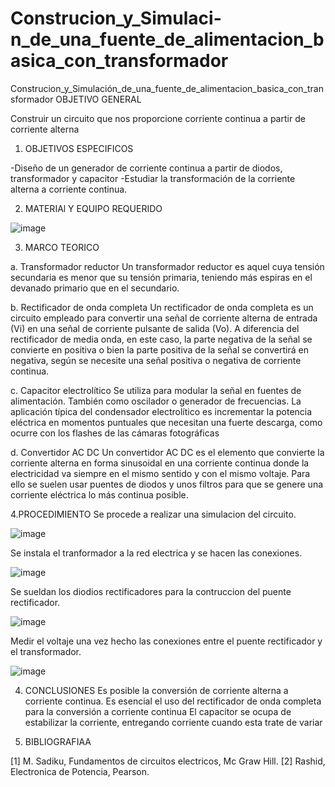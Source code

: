 # Construcion_y_Simulaci-n_de_una_fuente_de_alimentacion_basica_con_transformador
Construcion_y_Simulación_de_una_fuente_de_alimentacion_basica_con_transformador
OBJETIVO GENERAL

Construir un circuito que nos proporcione corriente continua a partir de corriente alterna
1. OBJETIVOS ESPECIFICOS

-Diseño de un generador de corriente continua a partir de diodos, transformador y capacitor
-Estudiar la transformación de la corriente alterna a corriente continua.

2. MATERIAl Y EQUIPO REQUERIDO

![image](https://user-images.githubusercontent.com/101129326/157277268-79514d49-05ec-43c9-b269-3b49159b7ea1.png)

3. MARCO TEORICO

a.	Transformador reductor
Un transformador reductor es aquel cuya tensión secundaria es menor que su tensión primaria, teniendo más espiras en el devanado primario que en el secundario. 

b.	Rectificador de onda completa
Un rectificador de onda completa es un circuito empleado para convertir una señal de corriente alterna de entrada (Vi) en una señal de corriente pulsante de salida (Vo). A diferencia del rectificador de media onda, en este caso, la parte negativa de la señal se convierte en positiva o bien la parte positiva de la señal se convertirá en negativa, según se necesite una señal positiva o negativa de corriente continua.

c.	Capacitor electrolítico
Se utiliza para modular la señal en fuentes de alimentación. También como oscilador o generador de frecuencias. La aplicación típica del condensador electrolítico es incrementar la potencia eléctrica en momentos puntuales que necesitan una fuerte descarga, como ocurre con los flashes de las cámaras fotográficas

d.	Convertidor AC DC
Un convertidor AC DC es el elemento que convierte la corriente alterna en forma sinusoidal en una corriente continua donde la electricidad va siempre en el mismo sentido y con el mismo voltaje. Para ello se suelen usar puentes de diodos y unos filtros para que se genere una corriente eléctrica lo más continua posible.




4.PROCEDIMIENTO
Se procede a realizar una simulacion del circuito.

![image](https://user-images.githubusercontent.com/101129326/157278567-b9e5fd6e-b5e1-4fdd-8767-eccd4107621b.png)

Se instala el tranformador a la red electrica y se hacen las conexiones.


![image](https://user-images.githubusercontent.com/101129326/157279399-9f80dace-6f71-4cf1-8466-de07b9053198.png)


Se sueldan los diodios rectificadores para la contruccion del puente rectificador.


![image](https://user-images.githubusercontent.com/101129326/157279793-22feef49-b689-480e-9da8-7121415e77f3.png)



Medir el voltaje una vez hecho las conexiones entre el puente rectificador y el transformador.


![image](https://user-images.githubusercontent.com/101129326/157280463-075fd3d7-1071-439e-bef9-5de1b1d105fc.png)








4. CONCLUSIONES
Es posible la conversión de corriente alterna a corriente continua.
Es esencial el uso del rectificador de onda completa para la conversión a corriente continua
El capacitor se ocupa de estabilizar la corriente, entregando corriente cuando esta trate de variar

5. BIBLIOGRAFIAA

[1] 	M. Sadiku, Fundamentos de circuitos electricos, Mc Graw Hill. 
[2] 	Rashid, Electronica de Potencia, Pearson. 





